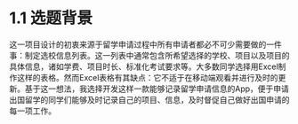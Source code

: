 # 1.1 选题背景

这一项目设计的初衷来源于留学申请过程中所有申请者都必不可少需要做的一件事：制定选校信息列表。这一列表中通常包含所希望选择的学校、项目以及项目的具体信息，诸如学费、项目时长、标准化考试要求等。大多数同学选择用Excel制作这样的表格。然而Excel表格有其缺点：它不适于在移动端观看并进行及时的更新。基于这一想法，我选择开发这样一款能够记录留学申请信息的App，便于申请出国留学的同学们能够及时记录自己的项目、信息，及时督促自己做好出国申请的每一项工作。

